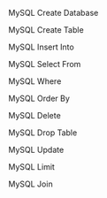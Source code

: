 MySQL Create Database

MySQL Create Table

MySQL Insert Into

MySQL Select From

MySQL Where

MySQL Order By

MySQL Delete

MySQL Drop Table

MySQL Update

MySQL Limit

MySQL Join
